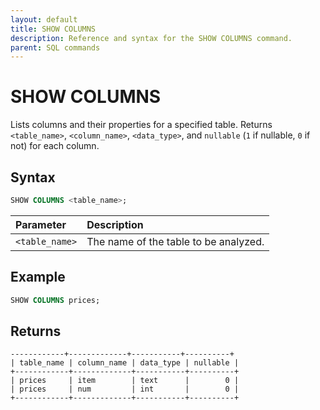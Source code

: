 ```yaml
---
layout: default
title: SHOW COLUMNS
description: Reference and syntax for the SHOW COLUMNS command.
parent: SQL commands
---
```


# SHOW COLUMNS

Lists columns and their properties for a specified table. Returns `<table_name>`, `<column_name>`, `<data_type>`, and `nullable` (`1` if nullable, `0` if not) for each column.

## Syntax

```sql
SHOW COLUMNS <table_name>;
```

| Parameter      | Description                           |
| :-------------- | :------------------------------------- |
| `<table_name>` | The name of the table to be analyzed. |

## Example

```sql
SHOW COLUMNS prices;
```

## Returns

```
------------+-------------+-----------+----------+
| table_name | column_name | data_type | nullable |
+------------+-------------+-----------+----------+
| prices     | item        | text      |        0 |
| prices     | num         | int       |        0 |
+------------+-------------+-----------+----------+
```

